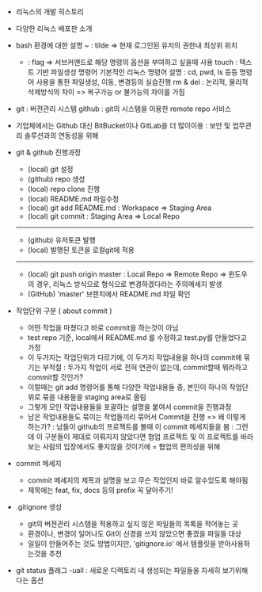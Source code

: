 * 리눅스의 개발 히스토리
* 다양한 리눅스 배포판 소개 
* bash 환경에 대한 설명 
	~ : tilde => 현재 로그인된 유저의 권한내 최상위 위치
	- : flag => 서브커맨드로 해당 명령의 옵션을 부여하고 싶을때 사용
	touch : 텍스트 기반 파일생성 명령어
	기본적인 리눅스 명령어 설명 : cd, pwd, ls 등등
	명령어 사용을 통한 파일생성, 이동, 변경등의 실습진행
	rm & del : 논리적, 물리적 삭제방식의 차이 => 복구가능 or 불가능의 차이를 가짐
			
* git : 버젼관리 시스템
  github : git의 시스템을 이용한 remote repo 서비스

* 기업체에서는 Github 대신 BitBucket이나 GitLab을 더 많이이용
	: 보안 및 업무관리 솔루션과의 연동성을 위해
	
* git & github 진행과정
	- (local) git 설정
	- (github) repo 생성
	- (local) repo clone 진행
	- (local) README.md 파일수정
	- (local) git add README.md : Workspace => Staging Area
	- (local) git commit : Staging Area => Local Repo
	--------------------------------------------------
	- (github) 유저토큰 발행
	- (local) 발행된 토큰을 로컬git에 적용
	--------------------------------------------------
	- (local) git push origin master : Local Repo => Remote Repo
		=> 윈도우의 경우, 리눅스 방식으로 형식으로 변경하겠다라는 주의메세지 발생
	- (GitHub) 'master' 브랜치에서 README.md 파일 확인


* 작업단위 구분 ( about commit )
	- 어떤 작업을 마쳤다고 바로 commit을 하는것이 아님
	- test repo 기준, local에서 README.md 를 수정하고 test.py를 만들었다고 가정
	- 이 두가지는 작업단위가 다르기에, 이 두가지 작업내용을 하나의 commit에 묶기는 부적절
		: 두가지 작업이 서로 전혀 연관이 없는데, commit할때 뭐라하고 commit할 것인가?
	- 이럴때는 git add 명령어를 통해 다양한 작업내용들 중, 본인이 하나의 작업단위로 묶을 내용들을 staging area로 올림
	- 그렇게 모인 작업내용들을 포괄하는 설명을 붙여서 commit을 진행과정
	- 남은 작업내용들도 묶이는 작업들끼리 묶어서 Commit을 진행
	=> 왜 이렇게 하는가?
		: 남들이 github의 프로젝트를 볼때 이 commit 메세지들을 봄
		: 그런데 이 구분들이 제대로 이뤄지지 않았다면 협업 프로젝트 및 이 프로젝트를 바라보는
		 사람의 입장에서도 좋지않을 것이기에 = 협업의 편의성을 위해


* commit 메세지
	- commit 메세지의 제목과 설명을 보고 무슨 작업인지 바로 알수있도록 해야됨
	- 제목에는 feat, fix, docs 등의 prefix 꼭 달아주기!
	
	
* .gitignore 생성
	- git의 버젼관리 시스템을 적용하고 싶지 않은 파일들의 목록을 적어놓는 곳
	- 환경이나, 변경이 일어나도 Git이 신경을 쓰지 않았으면 좋겠을 파일들 대상
	- 일일이 만들어주는 것도 방법이지만, 'gitignore.io' 에서 템플릿을 받아사용하는것을 추천 
	
* git status 플래그
	-uall : 새로운 디렉토리 내 생성되는 파일들을 자세히 보기위해 다는 옵션
	
